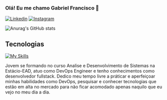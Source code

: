 ### Olá! Eu me chamo Gabriel Francisco 🤙

[![Linkedin](https://img.shields.io/badge/LinkedIn-0077B5?style=for-the-badge&logo=linkedin&logoColor=white)](www.linkedin.com/in/gabrielteixeira-devops)
[![Instagram](https://img.shields.io/badge/Instagram-E4405F?style=for-the-badge&logo=instagram&logoColor=white)](https://www.instagram.com/gabrielteixeira.dev/)

![Anurag's GitHub stats](https://github-readme-stats.vercel.app/api?username=gabrielftalmeida&show_icons=true&theme=dark)

## Tecnologias

[![My Skills](https://skillicons.dev/icons?i=linux,kubernetes,docker,aws,azure,terraform,gitlab,java,javascript&perline=10)](https://skillicons.dev)<br>

Jovem se formando no curso Analise e Desenvolvimento de Sistemas na Estácio-EAD, atuo como DevOps Engineer e tenho conhecimentos como desenvolvedor fullstack.
Dedico meu tempo livre a práticar e aperfeiçoar minhas habilidades como DevOps, pesquisar e conhecer tecnologias que estão em alta no mercado para não ficar acomodado apenas naquilo que eu vejo no meu dia a dia.
